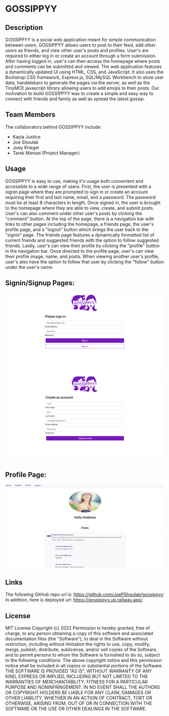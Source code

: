 # GOSSIPPYY
## Description
GOSSIPPYY is a social web application meant for simple communication between users. GOSSIPPYY allows users to post to their feed, add other users as friends, and view other user's posts and profiles. User's are required to either log in or create an account through a form submission. After having logged in, user's can then access the homepage where posts and comments can be submitted and viewed.
The web application features a dynamically updated UI using HTML, CSS, and JavaScript. It also uses the Bootstrap CSS framework, Express.js, SQL/MySQL Workbench to store user data, handelebars to generate the pages via the server, as well as the TinyMCE javascript library allowing users to add emojis to their posts.
Our motivation to build GOSSIPPYY was to create a simple and easy way to connect with friends and family as well as spread the latest gossip.
## Team Members
The collaborators behind GOSSIPPYY include:
* Kayla Justice
* Joe Shoulak
* Joey Krieger
* Tarek Mensei (Project Manager)
## Usage
GOSSIPPYY is easy to use, making it's usage both convenient and accessible to a wide range of users.
First, the user is presented with a signin page where they are prompted to sign in or create an account requiring their first and last name, email, and a password. The password must be at least 8 characters in length.
Once signed in, the user is brought to the homepage where they are able to view, create, and submit posts. User's can also comment under other user's posts by clicking the "comment" button. At the top of the page, there is a navigation bar with links to other pages including the homepage, a friends page, the user's profile page, and a "logout" button which brings the user back to the "signin" page.
The friends page features a dynamically formatted list of current friends and suggested friends with the option to follow suggested friends.
Lastly, user's can view their profile by clicking the "profile" button in the navigation bar. Once directed to the profile page, user's can view their profile image, name, and posts. When viewing another user's profile, user's also have the option to follow that user by clicking the "follow" button under the user's name.
## Signin/Signup Pages:
![GOSSIPPYY](./public/images/Screen%20Shot%202022-11-01%20at%2012.59.51%20PM.png)
![GOSSIPPYY](./public/images/Screen%20Shot%202022-11-01%20at%201.00.33%20PM.png)
## Profile Page:
![GOSSIPPYY](./public/images/Screen%20Shot%202022-11-01%20at%202.02.29%20PM.png)
## Links
The following GitHub repo url is:
https://github.com/JoePShoulak/gossippyy  
In addition, here is deployed url:
https://gossippyy.up.railway.app/
## License
MIT License
Copyright (c) 2022
Permission is hereby granted, free of charge, to any person obtaining a copy
of this software and associated documentation files (the "Software"), to deal
in the Software without restriction, including without limitation the rights
to use, copy, modify, merge, publish, distribute, sublicense, and/or sell
copies of the Software, and to permit persons to whom the Software is
furnished to do so, subject to the following conditions:
The above copyright notice and this permission notice shall be included in all
copies or substantial portions of the Software.
THE SOFTWARE IS PROVIDED "AS IS", WITHOUT WARRANTY OF ANY KIND, EXPRESS OR
IMPLIED, INCLUDING BUT NOT LIMITED TO THE WARRANTIES OF MERCHANTABILITY,
FITNESS FOR A PARTICULAR PURPOSE AND NONINFRINGEMENT. IN NO EVENT SHALL THE
AUTHORS OR COPYRIGHT HOLDERS BE LIABLE FOR ANY CLAIM, DAMAGES OR OTHER
LIABILITY, WHETHER IN AN ACTION OF CONTRACT, TORT OR OTHERWISE, ARISING FROM,
OUT OF OR IN CONNECTION WITH THE SOFTWARE OR THE USE OR OTHER DEALINGS IN THE
SOFTWARE.
